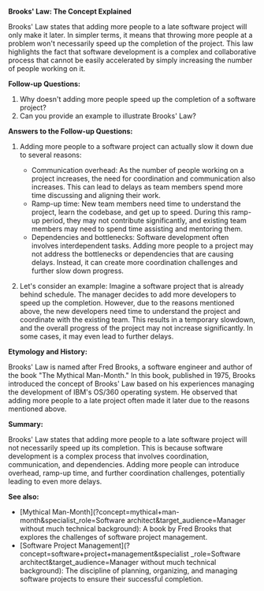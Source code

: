 **Brooks' Law: The Concept Explained**

Brooks' Law states that adding more people to a late software project will only
make it later. In simpler terms, it means that throwing more people at a
problem won't necessarily speed up the completion of the project. This law
highlights the fact that software development is a complex and collaborative
process that cannot be easily accelerated by simply increasing the number of
people working on it.

**Follow-up Questions:**

1. Why doesn't adding more people speed up the completion of a software
   project?
2. Can you provide an example to illustrate Brooks' Law?

**Answers to the Follow-up Questions:**

1. Adding more people to a software project can actually slow it down due to
   several reasons:
   - Communication overhead: As the number of people working on a project
     increases, the need for coordination and communication also increases.
     This can lead to delays as team members spend more time discussing and
     aligning their work.
   - Ramp-up time: New team members need time to understand the project,
     learn the codebase, and get up to speed. During this ramp-up period, they
     may not contribute significantly, and existing team members may need to
     spend time assisting and mentoring them.
   - Dependencies and bottlenecks: Software development often involves
     interdependent tasks. Adding more people to a project may not address the
     bottlenecks or dependencies that are causing delays. Instead, it can
     create more coordination challenges and further slow down progress.

2. Let's consider an example: Imagine a software project that is already behind
   schedule. The manager decides to add more developers to speed up the
   completion. However, due to the reasons mentioned above, the new developers
   need time to understand the project and coordinate with the existing team.
   This results in a temporary slowdown, and the overall progress of the
   project may not increase significantly. In some cases, it may even lead to
   further delays.

**Etymology and History:**

Brooks' Law is named after Fred Brooks, a software engineer and author of the
book "The Mythical Man-Month." In this book, published in 1975, Brooks
introduced the concept of Brooks' Law based on his experiences managing the
development of IBM's OS/360 operating system. He observed that adding more
people to a late project often made it later due to the reasons mentioned
above.

**Summary:**

Brooks' Law states that adding more people to a late software project will not
necessarily speed up its completion. This is because software development is a
complex process that involves coordination, communication, and dependencies.
Adding more people can introduce overhead, ramp-up time, and further
coordination challenges, potentially leading to even more delays.

**See also:**

- [Mythical Man-Month](?concept=mythical+man-month&specialist_role=Software
  architect&target_audience=Manager without much technical background): A book
  by Fred Brooks that explores the challenges of software project management.
- [Software Project Management](?concept=software+project+management&specialist
  _role=Software architect&target_audience=Manager without much technical
  background): The discipline of planning, organizing, and managing software
  projects to ensure their successful completion.